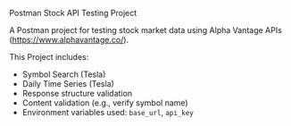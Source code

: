 Postman Stock API Testing Project

A Postman project for testing stock market data using Alpha Vantage APIs (https://www.alphavantage.co/).

This Project includes:

- Symbol Search (Tesla)
- Daily Time Series (Tesla)
- Response structure validation
- Content validation (e.g., verify symbol name)
- Environment variables used: `base_url`, `api_key`
